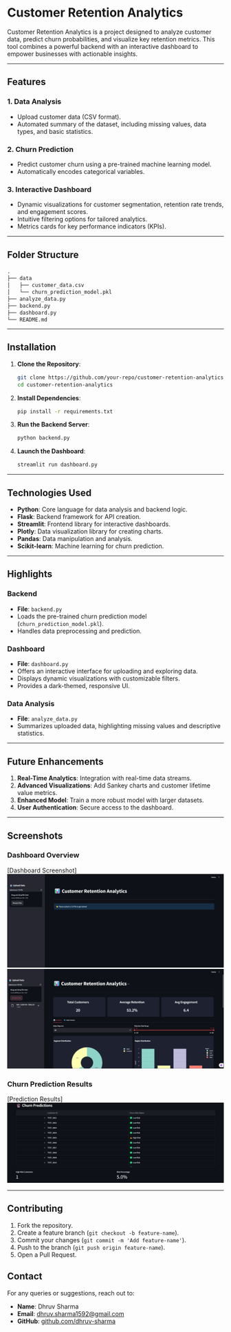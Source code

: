 # Customer Retention Analytics

Customer Retention Analytics is a project designed to analyze customer data, predict churn probabilities, and visualize key retention metrics. This tool combines a powerful backend with an interactive dashboard to empower businesses with actionable insights.

---

## Features

### 1. **Data Analysis**
- Upload customer data (CSV format).
- Automated summary of the dataset, including missing values, data types, and basic statistics.

### 2. **Churn Prediction**
- Predict customer churn using a pre-trained machine learning model.
- Automatically encodes categorical variables.

### 3. **Interactive Dashboard**
- Dynamic visualizations for customer segmentation, retention rate trends, and engagement scores.
- Intuitive filtering options for tailored analytics.
- Metrics cards for key performance indicators (KPIs).

---

## Folder Structure

```plaintext
.
├── data
│   ├── customer_data.csv
│   └── churn_prediction_model.pkl
├── analyze_data.py
├── backend.py
├── dashboard.py
└── README.md
```

---

## Installation

1. **Clone the Repository**:
   ```bash
   git clone https://github.com/your-repo/customer-retention-analytics.git
   cd customer-retention-analytics
   ```

2. **Install Dependencies**:
   ```bash
   pip install -r requirements.txt
   ```

3. **Run the Backend Server**:
   ```bash
   python backend.py
   ```

4. **Launch the Dashboard**:
   ```bash
   streamlit run dashboard.py
   ```

---



## Technologies Used

- **Python**: Core language for data analysis and backend logic.
- **Flask**: Backend framework for API creation.
- **Streamlit**: Frontend library for interactive dashboards.
- **Plotly**: Data visualization library for creating charts.
- **Pandas**: Data manipulation and analysis.
- **Scikit-learn**: Machine learning for churn prediction.

---

## Highlights

### Backend
- **File**: `backend.py`
- Loads the pre-trained churn prediction model (`churn_prediction_model.pkl`).
- Handles data preprocessing and prediction.

### Dashboard
- **File**: `dashboard.py`
- Offers an interactive interface for uploading and exploring data.
- Displays dynamic visualizations with customizable filters.
- Provides a dark-themed, responsive UI.

### Data Analysis
- **File**: `analyze_data.py`
- Summarizes uploaded data, highlighting missing values and descriptive statistics.

---

## Future Enhancements

1. **Real-Time Analytics**: Integration with real-time data streams.
2. **Advanced Visualizations**: Add Sankey charts and customer lifetime value metrics.
3. **Enhanced Model**: Train a more robust model with larger datasets.
4. **User Authentication**: Secure access to the dashboard.

---

## Screenshots

### Dashboard Overview

[Dashboard Screenshot]
![alt text](image-2.png)
![alt text](image.png)


### Churn Prediction Results

[Prediction Results]
![alt text](image-3.png)

---

## Contributing

1. Fork the repository.
2. Create a feature branch (`git checkout -b feature-name`).
3. Commit your changes (`git commit -m 'Add feature-name'`).
4. Push to the branch (`git push origin feature-name`).
5. Open a Pull Request.


## Contact

For any queries or suggestions, reach out to:

- **Name**: Dhruv Sharma
- **Email**: dhruv.sharma1592@gmail.com
- **GitHub**: [github.com/dhruv-sharma](https://github.com/DhruvSharma-05)